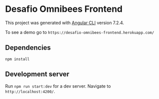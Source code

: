 # Desafio Omnibees Frontend

This project was generated with [Angular CLI](https://github.com/angular/angular-cli) version 7.2.4.

To see a demo go to `https://desafio-omnibees-frontend.herokuapp.com/`

## Dependencies

`npm install`

## Development server

Run `npm run start:dev` for a dev server. Navigate to `http://localhost:4200/`.
